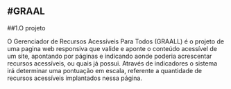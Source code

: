 #GRAAL
------------

##1.O projeto

O Gerenciador de Recursos Acessíveis Para Todos (GRAALL) é o projeto de uma pagina web responsiva que valide e aponte o conteúdo acessível de um site, apontando por páginas e indicando aonde poderia acrescentar recursos acessíveis, ou quais já possui.
Através de indicadores o sistema irá determinar uma pontuação em escala, referente a quantidade de recursos acessíveis implantados nessa página.
